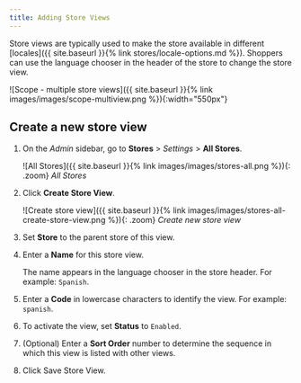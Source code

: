 ```yaml
---
title: Adding Store Views
---
```


Store views are typically used to make the store available in different [locales]({{ site.baseurl }}{% link stores/locale-options.md %}). Shoppers can use the language chooser in the header of the store to change the store view.

![Scope - multiple store views]({{ site.baseurl }}{% link images/images/scope-multiview.png %}){:width="550px"}

## Create a new store view

1. On the _Admin_ sidebar, go to **Stores** > _Settings_ > **All Stores**.

    ![All Stores]({{ site.baseurl }}{% link images/images/stores-all.png %}){: .zoom}
    _All Stores_

1. Click **Create Store View**.

    ![Create store view]({{ site.baseurl }}{% link images/images/stores-all-create-store-view.png %}){: .zoom}
    _Create new store view_

1. Set **Store** to the parent store of this view.

1. Enter a **Name** for this store view.

   The name appears in the language chooser in the store header. For example: `Spanish`.

1. Enter a **Code** in lowercase characters to identify the view. For example: `spanish`.

1. To activate the view, set **Status** to `Enabled`.

1. (Optional) Enter a **Sort Order** number to determine the sequence in which this view is listed with other views.

1. Click <span class="btn">Save Store View</span>.
